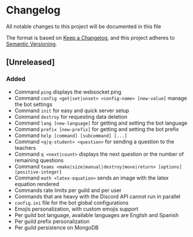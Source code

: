 # Changelog
All notable changes to this project will be documented in this file

The format is based on [Keep a Changelog](https://keepachangelog.com/en/1.0.0/),
and this project adheres to [Semantic Versioning](https://semver.org/spec/v2.0.0.html).

## [Unreleased]
### Added
- Command `ping` displays the websocket ping
- Command `config <get|set|unset> <config-name> [new-value]` manage the bot settings
- Command `init` for easy and quick server setup
- Command `destroy` for requesting data deletion
- Command `lang [new-language]` for getting and setting the bot language
- Command `prefix [new-prefix]` for getting and setting the bot prefix
- Command `help [command] [subcommand] [...]`
- Command `<q|q-student> <question>` for sending a question to the teachers
- Command `q <next|count>` displays the next question or the number of remaining questions
- Command `teams <make|size|manual|destroy|move|return> [options] [positive-integer]`
- Command `math <latex-equation>` sends an image with the latex equation rendered
- Commands rate limits per guild and per user
- Commands that are heavy with the Discord API cannot run in parallel
- `config.ini` file for the bot global configurations
- Emojis personalization, with custom emojis support
- Per guild bot language, available languages are English and Spanish
- Per guild prefix personalization
- Per guild persistence on MongoDB
